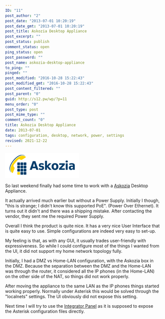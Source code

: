 ```yaml
---
ID: "11"
post_author: "2"
post_date: "2013-07-01 10:20:19"
post_date_gmt: "2013-07-01 10:20:19"
post_title: Askozia Desktop Appliance
post_excerpt: ""
post_status: publish
comment_status: open
ping_status: open
post_password: ""
post_name: askozia-desktop-appliance
to_ping: ""
pinged: ""
post_modified: "2016-10-28 15:22:43"
post_modified_gmt: "2016-10-28 15:22:43"
post_content_filtered: ""
post_parent: "0"
guid: http://s12.pw/wp/?p=11
menu_order: "0"
post_type: post
post_mime_type: ""
comment_count: "0"
title: Askozia Desktop Appliance
date: 2013-07-01
tags: configuration, desktop, network, power, settings
revised: 2021-12-22
---
```


![Askozia Logo](/images/2013/askozia_logo.png)

So last weekend finally had some time to work with a [Askozia](http://askozia.com/ "Askozia PBX") Desktop Appliance.

It actually arrived much earlier but without a Power Supply. Initially I though, "this is strange; I didn't know this supported PoE". (Power Over Ethernet). It turns out it didn't and there was a shipping mistake. After contacting the vendor, they sent me the required Power Supply.

Overall I think the product is quite nice. It has a very nice User Interface that is quite easy to use. Simple configurations are indeed very easy to set-up.

My feeling is that, as with any GUI, it usually trades user-friendly with expressiveness. So while I could configure most of the things I wanted from the UI, it did not support my home network topology fully.

Initially, I had a DMZ vs Home-LAN configuration, with the Askozia box in the DMZ. Because the separation between the DMZ and the Home-LAN was through the router, it considered all the IP phones (in the Home-LAN) on the other side of the NAT, so things did not work properly.

After moving the appliance to the same LAN as the IP phones things started working properly. Normally under Asterisk this would be solved through the "localnets" settings. The UI obviously did not expose this setting.

Next time I will try to use the [Integrator Panel](http://askozia.com/handbook/index.php?title=Help_for_Integrators "Askozia Handbook: Integrator Panel") as it is supposed to expose the Asterisk configuration files directly.
